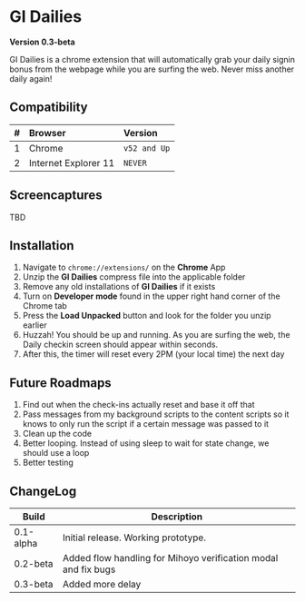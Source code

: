 # GI Dailies
__Version 0.3-beta__

GI Dailies is a chrome extension that will automatically grab your daily signin bonus from the webpage while you are surfing the web. Never miss another daily again! 

## Compatibility
|#  | Browser                 | Version       |
|-- | :---------------------- | :------------ |
|1  | Chrome                  | `v52 and Up`    |
|2  | Internet Explorer 11    | `NEVER`      |

## Screencaptures
TBD

## Installation
1) Navigate to `chrome://extensions/` on the **Chrome** App
2) Unzip the **GI Dailies** compress file into the applicable folder
3) Remove any old installations of **GI Dailies** if it exists
4) Turn on **Developer mode** found in the upper right hand corner of the Chrome tab
5) Press the **Load Unpacked** button and look for the folder you unzip earlier
6) Huzzah! You should be up and running. As you are surfing the web, the Daily checkin screen should appear within seconds.
7) After this, the timer will reset every 2PM (your local time) the next day

## Future Roadmaps
1) Find out when the check-ins actually reset and base it off that
2) Pass messages from my background scripts to the content scripts so it knows to only run the script if a certain message was passed to it
3) Clean up the code
4) Better looping. Instead of using sleep to wait for state change, we should use a loop
5) Better testing

## ChangeLog
Build     | Description
----------|------------
0.1-alpha | Initial release. Working prototype.
0.2-beta  | Added flow handling for Mihoyo verification modal and fix bugs
0.3-beta  | Added more delay
